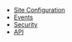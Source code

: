 
- [Site Configuration](Configuration.md)
- [Events](Event.md)
- [Security](Security.md)
- [API](https://wutsi.github.io/site-server/api/)
